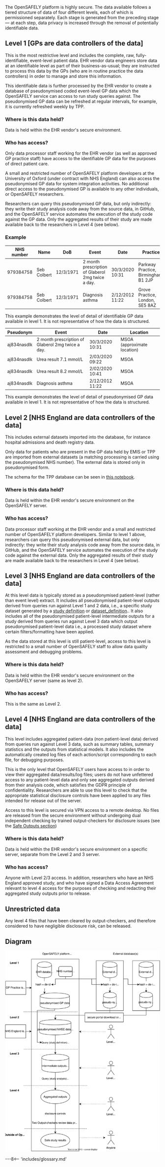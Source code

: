 The OpenSAFELY platform is highly secure.
The data available follows a tiered structure of data of four different levels, each of which is permissioned separately.
Each stage is generated from the preceding stage &mdash; at each step, data privacy is increased through the removal of potentially identifiable data.

## Level 1 [GPs are data controllers of the data]
This is the most restrictive level and includes the complete, raw, fully-identifiable, event-level patient data.
EHR vendor data engineers store data at an identifiable level as part of their business-as-usual; they are instructed to process this data by the GPs (who are in routine practice the data controllers) in order to manage and store this information.

This identifiable data is further processed by the EHR vendor to create a database of pseudonymised coded event-level GP data which the OpenSAFELY service can access to run study queries against. The pseudonymised GP data can be refreshed at regular intervals, for example, it is currently refreshed weekly by TPP.

### Where is this data held?
Data is held within the EHR vendor's secure environment.

### Who has access?
Only data processor staff working for the EHR vendor (as well as approved GP practice staff) have access to the identifiable GP data for the purposes of direct patient care.

A small and restricted number of OpenSAFELY platform developers at the University of Oxford (under contract with NHS England) can also access the pseudonymised GP data for system integration activities. No additional direct access to the pseudonymised GP is available to any other individuals, or OpenSAFELY researchers. 

Researchers can query this pseudonymised GP data, but only indirectly: they write their study analysis code away from the source data, in GitHub, and the OpenSAFELY service automates the execution of the study code against the GP data. Only the aggregated results of their study are made available back to the researchers in Level 4 (see below).

### Example

| NHS number | Name | DoB | Event | Date | Practice |
| --- | --- | --- | --- | --- | --- |
| 979384758 | Seb Colbert | 12/3/1971 | 2 month prescription of Glaberol 2mg twice a day. | 30/3/2020 10:31 | Parkway Practice, Birmingham, B1 2JP |
| 979384758 | Seb Colbert | 12/3/1971 | Diagnosis asthma | 2/12/2012 11:22 | Grove Practice, London, SE5 8AZ |

This example demonstrates the level of detail of identifiable GP data available in level 1. It is not representative of how the data is structured.

| Pseudonym | Event | Date | Location |
| --- | --- | --- | --- |
| aj834nasdlk | 2 month prescription of Glaberol 2mg twice a day. | 30/3/2020 10:31 | MSOA (approximate location) |
| aj834nasdlk | Urea result 7.1 mmol/L | 2/03/2020 09:22 | MSOA |
| aj834nasdlk | Urea result 8.2 mmol/L | 2/02/2020 10:41 | MSOA |
| aj834nasdlk | Diagnosis asthma | 2/12/2012 11:22 | MSOA |

This example demonstrates the level of detail of pseudonymised GP data available in level 1. It is not representative of how the data is structured.

## Level 2 [NHS England are data controllers of the data]
This includes external datasets imported into the database, for instance hospital admissions and death registry data.

Only data for patients who are present in the GP data held by EMIS or TPP are imported from external datasets (a matching processing is carried using the pseudonymised NHS number). The external data is stored only in pseudonymised form.

The schema for the TPP database can be seen in [this notebook](https://reports.opensafely.org/reports/opensafely-tpp-database-schema/).

### Where is this data held?
Data is held within the EHR vendor's secure environment on the OpenSAFELY server.

### Who has access?
Data processor staff working at the EHR vendor and a small and restricted number of OpenSAFELY platform developers. Similar to level 1 above, researchers can query this pseudonymised external data, but only indirectly: they write their study analysis code away from the source data, in GitHub, and the OpenSAFELY service automates the execution of the study code against the external data. Only the aggregated results of their study are made available back to the researchers in Level 4 (see below).

## Level 3 [NHS England are data controllers of the data]
At this level data is typically stored as a pseudonymised patient-level (rather than event level) extract. It includes all pseudonymised patient-level outputs derived from queries run against Level 1 and 2 data, i.e., a specific study dataset generated by a [study definition](study-def.md) or [dataset_definition](https://docs.opensafely.org/ehrql/).. It also includes all of the pseudonymised patient-level intermediate outputs for a study derived from queries run against Level 3 data which output pseudonymised patient-level data i.e., a processed study dataset where certain filters/formatting have been applied.

As the data stored at this level is still patient-level, access to this level is restricted to a small number of OpenSAFELY staff to allow data quality assessment and debugging problems.

### Where is this data held?
Data is held within the EHR vendor's secure environment on the OpenSAFELY server (same as level 2).

### Who has access?
This is the same as Level 2.

## Level 4 [NHS England are data controllers of the data]
This level includes aggregated patient-data (non patient-level data) derived from queries run against Level 3 data, such as summary tables, summary statistics and the outputs from statistical models. It also includes the automatically created log files of each action/script corresponding to each file, for debugging purposes.

This is the only level that OpenSAFELY users have access to in order to view their aggregated data/results/log files; users do not have unfettered access to any patient-level data and only see aggregated outputs derived from their analysis code, which satisfies the GDPR principle of confidentiality. Researchers are able to use this level to check that the appropriate statistical disclosure controls have been applied to any files intended for release out of the server.

Access to this level is secured via VPN access to a remote desktop. No files are released from the secure environment without undergoing dual independent checking by trained output-checkers for disclosure issues (see the [Safe Outputs section](releasing-files.md))

### Where is this data held?
Data is held within the EHR vendor's secure environment on a specific server, separate from the Level 2 and 3 server.

### Who has access?
Anyone with Level 2/3 access. In addition, researchers who have an NHS England approved study, and who have signed a Data Access Agreement relevant to level 4 access for the purposes of checking and redacting their aggregated study outputs prior to release.

## Unrestricted data
Any level 4 files that have been cleared by output-checkers, and therefore considered to have negligible disclosure risk, can be released. 

## Diagram

![A diagram of the OpenSAFELY platform.](./images/OpenSAFELY-security-levels-2023-DPN.svg)

---8<-- 'includes/glossary.md'
